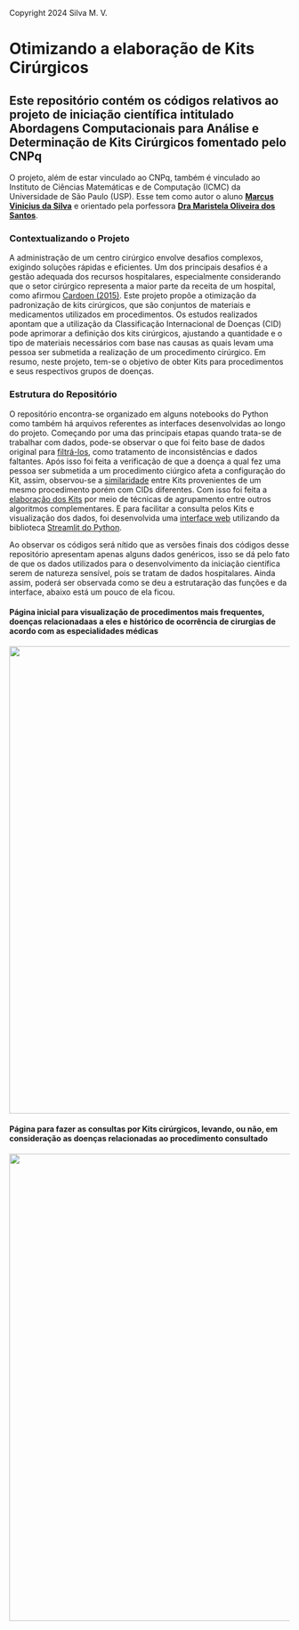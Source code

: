 Copyright 2024 Silva M. V. 

# Otimizando a elaboração de Kits Cirúrgicos

## Este repositório contém os códigos relativos ao projeto de iniciação científica intitulado Abordagens Computacionais para Análise e Determinação de Kits Cirúrgicos fomentado pelo CNPq

O projeto, além de estar vinculado ao CNPq, também é vinculado ao Instituto de Ciências Matemáticas e de Computação (ICMC) da Universidade de São Paulo (USP). Esse tem como autor o aluno **[Marcus Vinicius da Silva](https://www.linkedin.com/in/silvamarcuss/)** e orientado pela porfessora **[Dra Maristela Oliveira dos Santos](https://www.linkedin.com/in/maristela-santos-02a18b24/)**.

### Contextualizando o Projeto

A administração de um centro cirúrgico envolve desafios complexos, exigindo soluções rápidas e eficientes. Um dos principais desafios é a gestão adequada dos recursos hospitalares, especialmente considerando que o setor cirúrgico representa a maior parte da receita de um hospital, como afirmou [Cardoen (2015)](https://www.tandfonline.com/doi/abs/10.1080/00207543.2015.1061221). Este projeto propõe a otimização da padronização de kits cirúrgicos, que são conjuntos de materiais e medicamentos utilizados em procedimentos. Os estudos realizados apontam que a utilização da Classificação Internacional de Doenças (CID) pode aprimorar a definição dos kits cirúrgicos, ajustando a quantidade e o tipo de materiais necessários com base nas causas as quais levam uma pessoa ser submetida a realização de um procedimento cirúrgico. Em resumo, neste projeto, tem-se o objetivo de obter Kits para procedimentos e seus respectivos grupos de doenças.

### Estrutura do Repositório

O repositório encontra-se organizado em alguns notebooks do Python como também há arquivos referentes as interfaces desenvolvidas ao longo do projeto. Começando por uma das principais etapas quando trata-se de trabalhar com dados, pode-se observar o que foi feito base de dados original para [filtrá-los](https://github.com/MarcussSilva/Scientific_Research/blob/main/An%C3%A1lises_2024.ipynb), como tratamento de inconsistências e dados faltantes. Após isso foi feita a verificação de que a doença a qual fez uma pessoa ser submetida a um procedimento ciúrgico afeta a configuração do Kit, assim, observou-se a [similaridade](https://github.com/MarcussSilva/Scientific_Research/blob/main/An%C3%A1lise_Similaridade.ipynb) entre Kits provenientes de um mesmo procedimento porém com CIDs diferentes. Com isso foi feita a [elaboração dos Kits](https://github.com/MarcussSilva/Scientific_Research/blob/main/kits_2024_1.ipynb) por meio de técnicas de agrupamento entre outros algoritmos complementares. E para facilitar a consulta pelos Kits e visualização dos dados, foi desenvolvida uma [interface web](https://github.com/MarcussSilva/Scientific_Research/blob/main/dash2024.py) utilizando da biblioteca [Streamlit do Python](https://docs.streamlit.io/). 

Ao observar os códigos será nítido que as versões finais dos códigos desse repositório apresentam apenas alguns dados genéricos, isso se dá pelo fato de que os dados utilizados para o desenvolvimento da iniciação científica serem de natureza sensível, pois se tratam de dados hospitalares. Ainda assim, poderá ser observada como se deu a estrutaração das funções e da interface, abaixo está um pouco de ela ficou.

#### Página inicial para visualização de procedimentos mais frequentes, doenças relacionadaas a eles e histórico de ocorrência de cirurgias de acordo com as especialidades médicas

<div align="center">
  <img src="imagens/Página1.png" width="840px"/>
</div>

#### Página para fazer as consultas por Kits cirúrgicos, levando, ou não, em consideração as doenças relacionadas ao procedimento consultado

<div align="center">
  <img src="imagens/Página2.png" width="840px"/>
</div>
